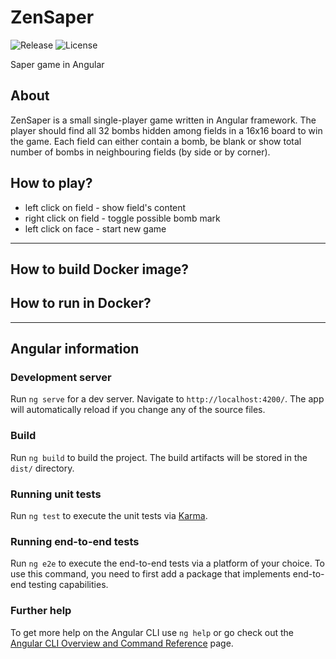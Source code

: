 # ZenSaper
![Release](https://img.shields.io/github/v/release/ref-humbold/ZenSaper?style=plastic)
![License](https://img.shields.io/github/license/ref-humbold/ZenSaper?style=plastic)

Saper game in Angular

## About
ZenSaper is a small single-player game written in Angular framework. The player should find all 32 bombs hidden among fields in a 16x16 board to win the game. Each field can either contain a bomb, be blank or show total number of bombs in neighbouring fields (by side or by corner).

## How to play?
+ left click on field - show field's content
+ right click on field - toggle possible bomb mark
+ left click on face - start new game

-----

## How to build Docker image?

## How to run in Docker?

-----

## Angular information

### Development server

Run `ng serve` for a dev server. Navigate to `http://localhost:4200/`. The app will automatically reload if you change any of the source files.

### Build

Run `ng build` to build the project. The build artifacts will be stored in the `dist/` directory.

### Running unit tests

Run `ng test` to execute the unit tests via [Karma](https://karma-runner.github.io).

### Running end-to-end tests

Run `ng e2e` to execute the end-to-end tests via a platform of your choice. To use this command, you need to first add a package that implements end-to-end testing capabilities.

### Further help

To get more help on the Angular CLI use `ng help` or go check out the [Angular CLI Overview and Command Reference](https://angular.io/cli) page.
